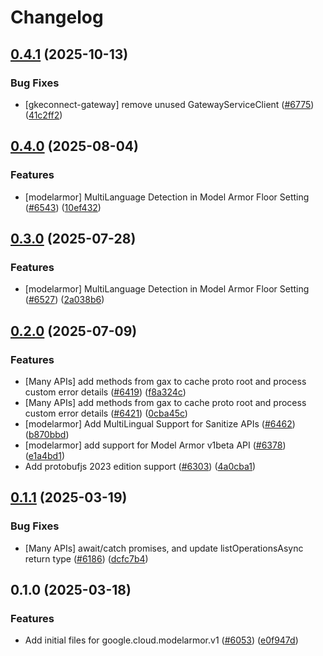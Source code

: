 # Changelog

## [0.4.1](https://github.com/googleapis/google-cloud-node/compare/modelarmor-v0.4.0...modelarmor-v0.4.1) (2025-10-13)


### Bug Fixes

* [gkeconnect-gateway] remove unused GatewayServiceClient ([#6775](https://github.com/googleapis/google-cloud-node/issues/6775)) ([41c2ff2](https://github.com/googleapis/google-cloud-node/commit/41c2ff2851b5fdadabf4f9bd3500167c34b32ff7))

## [0.4.0](https://github.com/googleapis/google-cloud-node/compare/modelarmor-v0.3.0...modelarmor-v0.4.0) (2025-08-04)


### Features

* [modelarmor] MultiLanguage Detection in Model Armor Floor Setting ([#6543](https://github.com/googleapis/google-cloud-node/issues/6543)) ([10ef432](https://github.com/googleapis/google-cloud-node/commit/10ef432ef35d71e59f6f2c9e6406cf9103ca1a24))

## [0.3.0](https://github.com/googleapis/google-cloud-node/compare/modelarmor-v0.2.0...modelarmor-v0.3.0) (2025-07-28)


### Features

* [modelarmor] MultiLanguage Detection in Model Armor Floor Setting ([#6527](https://github.com/googleapis/google-cloud-node/issues/6527)) ([2a038b6](https://github.com/googleapis/google-cloud-node/commit/2a038b6294d5e45efbe082278feb08ac10f24ced))

## [0.2.0](https://github.com/googleapis/google-cloud-node/compare/modelarmor-v0.1.1...modelarmor-v0.2.0) (2025-07-09)


### Features

* [Many APIs] add methods from gax to cache proto root and process custom error details ([#6419](https://github.com/googleapis/google-cloud-node/issues/6419)) ([f8a324c](https://github.com/googleapis/google-cloud-node/commit/f8a324ca5c3bc0f730e4ed67d9407c44f2414936))
* [Many APIs] add methods from gax to cache proto root and process custom error details ([#6421](https://github.com/googleapis/google-cloud-node/issues/6421)) ([0cba45c](https://github.com/googleapis/google-cloud-node/commit/0cba45c3abc98d4f1ffdf75da3610e6e52267737))
* [modelarmor] Add MultiLingual Support for Sanitize APIs ([#6462](https://github.com/googleapis/google-cloud-node/issues/6462)) ([b870bbd](https://github.com/googleapis/google-cloud-node/commit/b870bbd5b811f3e7c521d9acbbed4d4489ff0d02))
* [modelarmor] add support for Model Armor v1beta API ([#6378](https://github.com/googleapis/google-cloud-node/issues/6378)) ([e1a4bd1](https://github.com/googleapis/google-cloud-node/commit/e1a4bd1088c52414ad6e4a7c969ed1c80276e754))
* Add protobufjs 2023 edition support ([#6303](https://github.com/googleapis/google-cloud-node/issues/6303)) ([4a0cba1](https://github.com/googleapis/google-cloud-node/commit/4a0cba1e41a9aeb9c15ad31487ef013c8277cfef))

## [0.1.1](https://github.com/googleapis/google-cloud-node/compare/modelarmor-v0.1.0...modelarmor-v0.1.1) (2025-03-19)


### Bug Fixes

* [Many APIs] await/catch promises, and update listOperationsAsync return type ([#6186](https://github.com/googleapis/google-cloud-node/issues/6186)) ([dcfc7b4](https://github.com/googleapis/google-cloud-node/commit/dcfc7b492a2ac3fb86b93ae1375bac1c5153d049))

## 0.1.0 (2025-03-18)


### Features

* Add initial files for google.cloud.modelarmor.v1 ([#6053](https://github.com/googleapis/google-cloud-node/issues/6053)) ([e0f947d](https://github.com/googleapis/google-cloud-node/commit/e0f947dd9530a957f0664b14489059b68b59592a))
